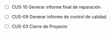- [ ] CUS-10 Generar informe final de reparación


- [ ] CUS-09 Generar informe de control de calidad


- [ ] CUS-03 Cierre de Proyecto